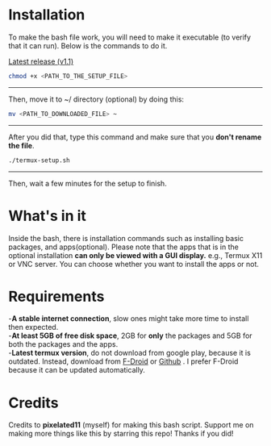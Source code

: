 # Installation

To make the bash file work, you will need to make it executable (to verify that it can run). Below is the commands to do it.  

<a href="https://github.com/pixelated11/termux-setup/releases/v1.1/">Latest release (v1.1)</a> 

```bash 
chmod +x <PATH_TO_THE_SETUP_FILE>
```
***
Then, move it to ~/ directory (optional) by doing this:
```bash
mv <PATH_TO_DOWNLOADED_FILE> ~
```
***
After you did that, type this command and make sure that you __don't rename the file__.
```bash
./termux-setup.sh
```
***
Then, wait a few minutes for the setup to finish.
# What's in it

Inside the bash, there is installation commands such as installing basic packages, and apps(optional).
Please note that the apps that is in the optional installation __can only be viewed with a GUI display.__ e.g., Termux X11 or VNC server. You can choose whether you want to install the apps or not.
# Requirements
-__A stable internet connection__, slow ones might take more time to install then expected.  
-__At least 5GB of free disk space__, 2GB for __only__ the packages and 5GB for both the packages and the apps.  
-__Latest termux version__, do not download from google play, because it is outdated. Instead, download from <a href="https://f-droid.org/en/packages/com.termux/">F-Droid</a> or <a href="https://github.com/termux/termux-app">Github</a> . I prefer F-Droid because it can be updated automatically.
# Credits
Credits to __pixelated11__ (myself) for making this bash script. Support me on making more things like this by starring this repo! Thanks if you did!
